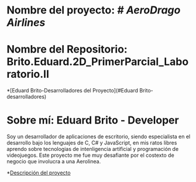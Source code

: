 # Nombre del proyecto: <em> # AeroDrago Airlines </em>

# Nombre del Repositorio: Brito.Eduard.2D_PrimerParcial_Laboratorio.II

*[Eduard Brito-Desarrolladores del Proyecto](#Eduard Brito-desarrolladores)
# Sobre mí: Eduard Brito - Developer
Soy un desarrollador de aplicaciones de escritorio, siendo especialista en el desarrollo bajo los lenguajes de C, C# y JavaScript, en mis ratos libres aprendo sobre tecnologias de intenligencia artificial y programación de videojuegos. Este proyecto me fue muy desafiante por el costexto de negocio que involucra a una Aerolinea.

*[Descripción del proyecto](#descripción-del-proyecto)

